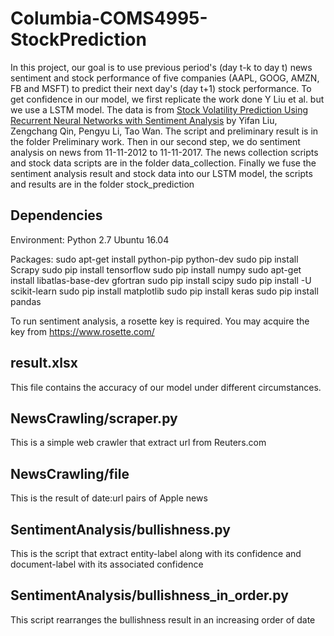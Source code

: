 # Columbia-COMS4995-StockPrediction
In this project, our goal is to use previous period's (day t-k to day t) news sentiment and stock performance of five companies (AAPL, GOOG, AMZN, FB and MSFT) to predict their next day's (day t+1) stock performance. To get confidence in our model, we first replicate the work done Y Liu et al. but we use a LSTM model. The data is from [Stock Volatility Prediction Using Recurrent Neural Networks with Sentiment Analysis](https://arxiv.org/abs/1705.02447) by Yifan Liu, Zengchang Qin, Pengyu Li, Tao Wan. The script and preliminary result is in the folder Preliminary work. Then in our second step, we do sentiment analysis on news from 11-11-2012 to 11-11-2017. The news collection scripts and stock data scripts are in the folder data_collection. Finally we fuse the sentiment analysis result and stock data into our LSTM model, the scripts and results are in the folder stock_prediction

## Dependencies
Environment:
Python 2.7
Ubuntu 16.04

Packages:
sudo apt-get install python-pip python-dev
sudo pip install Scrapy
sudo pip install tensorflow
sudo pip install numpy
sudo apt-get install libatlas-base-dev gfortran
sudo pip install scipy
sudo pip install -U scikit-learn
sudo pip install matplotlib
sudo pip install keras
sudo pip install pandas

To run sentiment analysis, a rosette key is required. You may acquire the key from https://www.rosette.com/

## result.xlsx
This file contains the accuracy of our model under different circumstances.

## NewsCrawling/scraper.py
This is a simple web crawler that extract url from Reuters.com

## NewsCrawling/file
This is the result of date:url pairs of Apple news

## SentimentAnalysis/bullishness.py
This is the script that extract entity-label along with its confidence and document-label with its associated confidence

## SentimentAnalysis/bullishness_in_order.py
This script rearranges the bullishness result in an increasing order of date
